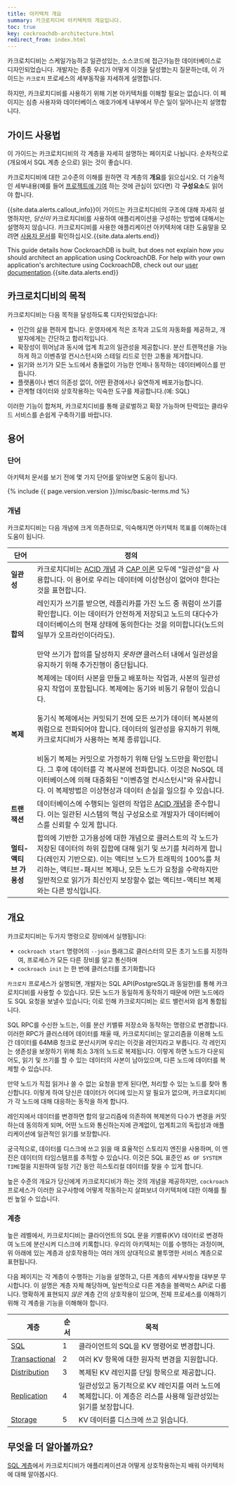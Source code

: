 ```yaml
---
title: 아키텍처 개요
summary: 카크로치디비 아키텍처의 개요입니다.
toc: true
key: cockroachdb-architecture.html
redirect_from: index.html
---
```


카크로치디비는 스케일가능하고 일관성있는, 소스코드에 접근가능한 데이터베이스로 디자인되었습니다. 개발자는 종종 우리가 어떻게 이것을 달성했는지 질문하는데, 이 가이드는 `카크로치` 프로세스의 세부동작을 자세하게 설명합니다.

하지만, 카크로치디비를 사용하기 위해 기본 아키텍처를 이해할 필요는 없습니다. 이 페이지는 심층 사용자와 데이터베이스 애호가에게 내부에서 무슨 일이 일어나는지 설명합니다.

## 가이드 사용법

이 가이드는 카크로치디비의 각 계층을 자세히 설명하는 페이지로 나뉩니다. 순차적으로(개요에서 SQL 계층 순으로) 읽는 것이 좋습니다.

카크로치디비에 대한 고수준의 이해를 원하면 각 계층의 **개요**를 읽으십시오. 더 기술적인 세부내용(예를 들어 [프로젝트에 기여](../contribute-to-cockroachdb.html) 하는 것에 관심이 있다면) 각 **구성요소**도 읽어야 합니다.

{{site.data.alerts.callout_info}}이 가이드는 카크로치디비의 구조에 대해 자세히 설명하지만, <em>당신이</em> 카크로치디비를 사용하여 애플리케이션을 구성하는 방법에 대해서는 설명하지 않습니다. 카크로치디비를 사용한 애플리케이션 아키텍처에 대한 도움말을 모려면 <a href="https://cockroachlabs.com/docs/stable">사용자 문서</a>를 확인하십시오.{{site.data.alerts.end}}

This guide details how CockroachDB is built, but does not explain how <em>you</em> should architect an application using CockroachDB. For help with your own application's architecture using CockroachDB, check out our <a href="https://cockroachlabs.com/docs/stable">user documentation</a>.{{site.data.alerts.end}}

## 카크로치디비의 목적

카크로치디비는 다음 목적을 달성하도록 디자인되었습니다:

- 인간의 삶을 편하게 합니다. 운영자에게 적은 조작과 고도의 자동화를 제공하고, 개발자에게는 간단하고 합리적입니다.
- 확장성이 뛰어남과 동시에 업계 최고의 일관성을 제공합니다. 분산 트랜잭션을 가능하게 하고 이벤츄얼 컨시스턴시와 스테일 리드로 인한 고통을 제거합니다.
- 읽기와 쓰기가 모든 노드에서 충돌없이 가능한 언제나 동작하는 데이터베이스를 만듭니다.
- 플랫폼이나 벤더 의존성 없이, 어떤 환경에서나 유연하게 배포가능합니다.
- 관계형 데이터와 상호작용하는 익숙한 도구를 제공합니다.(예: SQL)

이러한 기능이 합쳐져, 카크로치디비를 통해 글로벌하고 확장 가능하며 탄력있는 클라우드 서비스를 손쉽게 구축하기를 바랍니다.

## 용어

### 단어

아키텍처 문서를 보기 전에 몇 가지 단어를 알아보면 도움이 됩니다.

{% include {{ page.version.version }}/misc/basic-terms.md %}

### 개념

카크로치디비는 다음 개념에 크게 의존하므로, 익숙해지면 아키텍처 목표를 이해하는데 도움이 됩니다.

단어 | 정의
-----|-----------
**일관성** | 카크로치디비는 [ACID 개념](https://en.wikipedia.org/wiki/Consistency_(database_systems)) 과 [CAP 이론](https://en.wikipedia.org/wiki/CAP_theorem) 모두에 "일관성"을 사용합니다. 이 용어로 우리는 데이터에 이상현상이 없어야 한다는 것을 표현합니다.
**합의** | 레인지가 쓰기를 받으면, 레플리카를 가진 노드 중 쿼럼이 쓰기를 확인합니다. 이는 데이터가 안전하게 저장되고 노드의 대다수가 데이터베이스의 현재 상태에 동의한다는 것을 의미합니다(노드의 일부가 오프라인이더라도).<br/><br/>만약 쓰기가 합의를 달성하지 *못하면* 클러스터 내에서 일관성을 유지하기 위해 추가진행이 중단됩니다.
**복제** | 복제에는 데이터 사본을 만들고 배포하는 작업과, 사본의 일관성 유지 작업이 포함됩니다. 복제에는 동기와 비동기 유형이 있습니다.<br/><br/>동기식 복제에서는 커밋되기 전에 모든 쓰기가 데이터 복사본의 쿼럼으로 전파되어야 합니다. 데이터의 일관성을 유지하기 위해, 카크로치디비가 사용하는 복제 종류입니다.<br/><br/>비동기 복제는 커밋으로 가정하기 위해 단일 노드만을 확인합니다. 그 후에 데이터를 각 복사본에 전파합니다. 이것은 NoSQL 데이터베이스에 의해 대중화된 "이벤츄얼 컨시스턴시"와 유사합니다. 이 복제방법은 이상현상과 데이터 손실을 일으킬 수 있습니다.
**트랜잭션** | 데이터베이스에 수행되는 일련의 작업은 [ACID 개념](https://en.wikipedia.org/wiki/Database_transaction)을 준수합니다. 이는 일관된 시스템의 핵심 구성요소로 개발자가 데이터베이스를 신뢰할 수 있게 합니다.
**멀티-액티브 가용성** | 합의에 기반한 고가용성에 대한 개념으로 클러스트의 각 노드가 저장된 데이터의 하위 집합에 대해 읽기 및 쓰기를 처리하게 합니다(레인지 기반으로). 이는 액티브 노드가 트래픽의 100%를 처리하는, 액티브-패시브 복제나, 모든 노드가 요청을 수락하지만 일반적으로 읽기가 최신인지 보장할수 없는 액티브-액티브 복제와는 다른 방식입니다.

## 개요

카크로치디비는 두가지 명령으로 장비에서 실행됩니다:

- `cockroach start` 명령어의 `--join` 플래그로 클러스터의 모든 초기 노드를 지정하여, 프로세스가 모든 다른 장비를 알고 통신하며
- `cockroach init` 는 한 번에 클러스터를 초기화합니다

`카크로치` 프로세스가 실행되면, 개발자는 SQL API(PostgreSQL과 동일한)를 통해 카크로치디비를 사용할 수 있습니다. 모든 노드가 동일하게 동작하기 때문에 어떤 노드에라도 SQL 요청을 보낼수 있습니다; 이로 인해 카크로치디비는 로드 밸런서와 쉽게 통합됩니다.

SQL RPC를 수신한 노드는, 이를 분산 키밸류 저장소와 동작하는 명령으로 변경합니다. 이러한 RPC가 클러스테어 데이터를 채울 때, 카크로치디비는 알고리즘을 이용해 노드 간 데이터를 64MiB 청크로 분산시키며 우리는 이것을 레인지라고 부릅니다. 각 레인지는 생존성을 보장하기 위해 최소 3개의 노드로 복제됩니다. 이렇게 하면 노드가 다운되어도, 읽기 및 쓰기를 할 수 있는 데이터의 사본이 남아있으며, 다른 노드에 데이터를 복제할 수 있습니다.

만약 노드가 직접 읽거나 쓸 수 없는 요청을 받게 된다면, 처리할 수 있는 노드를 찾아 통신합니다. 이렇게 하여 당신은 데이터가 어디에 있는지 알 필요가 없으며, 카크로치디비가 각 노드에 대해 대응하는 동작을 하게 합니다.

레인지에서 데이터를 변경하면 합의 알고리즘에 의존하여 복제본의 다수가 변경을 커밋하는데 동의하게 되며, 어떤 노드와 통신하는지에 관계없이, 업계최고의 독립성과 애플리케이션에 일관적인 읽기를 보장합니다.

궁극적으로, 데이터를 디스크에 쓰고 읽을 때 효율적인 스토리지 엔진을 사용하며, 이 엔진은 데이터의 타임스탬프를 추적할 수 있습니다. 이것은 SQL 표준인 `AS OF SYSTEM TIME`절을 지원하여 일정 기간 동안 히스토리컬 데이터를 찾을 수 있게 합니다.

높은 수준의 개요가 당신에게 카크로치디비가 하는 것의 개념을 제공하지만, `cockroach` 프로세스가 이러한 요구사항에 어떻게 작동하는지 살펴보녀 아키텍처에 대한 이해를 훨씬 높일 수 있습니다.

### 계층

높은 레벨에서, 카크로치디비는 클라이언트의 SQL 문을 키밸류(KV) 데이터로 변경하여 노드에 분산시켜 디스크에 키록합니다. 우리의 아키텍처는 이를 수행하는 과정이며, 위 아래에 있는 계층과 상호작용하는 여러 개의 상대적으로 불투명한 서비스 계층으로 표현됩니다.

다음 페이지는 각 계층이 수행하는 기능을 설명하고, 다른 계층의 세부사항을 대부분 무시합니다. 이 설명은 계층 자체 해당하며, 일반적으로 다른 계층을 블랙박스 API로 다룹니다. 명확하게 표현되지 *않은* 계층 간의 상호작용이 있으며, 전체 프로세스를 이해하기 위해 각 계층을 기능을 이해해야 합니다.

계층 | 순서 | 목적
------|------------|--------
[SQL](sql-layer.html)  | 1  | 클라이언트의 SQL을 KV 명령어로 변경합니다.
[Transactional](transaction-layer.html)  | 2  | 여러 KV 항목에 대한 원자적 변경을 지원합니다.
[Distribution](distribution-layer.html)  | 3  | 복제된 KV 레인지를 단일 항목으로 제공합니다.
[Replication](replication-layer.html)  | 4  | 일관성있고 동기적으로 KV 레인지를 여러 노드에 복제합니다. 이 계층은 리스를 사용해 일관성있는 읽기를 보장합니다. 
[Storage](storage-layer.html)  | 5  | KV 데이터를 디스크에 쓰고 읽습니다.

## 무엇을 더 알아볼까요?

[SQL 계층](sql-layer.html)에서 카크로치디비가 애플리케이션과 어떻게 상호작용하는지 배워 아키텍처에 대해 알아봅시다.
